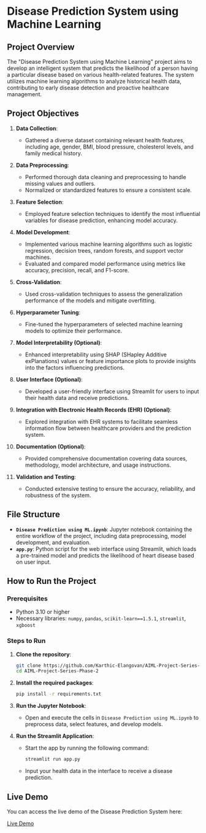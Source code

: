 
# Disease Prediction System using Machine Learning

## Project Overview
The "Disease Prediction System using Machine Learning" project aims to develop an intelligent system that predicts the likelihood of a person having a particular disease based on various health-related features. The system utilizes machine learning algorithms to analyze historical health data, contributing to early disease detection and proactive healthcare management.

## Project Objectives
1. **Data Collection**:
   - Gathered a diverse dataset containing relevant health features, including age, gender, BMI, blood pressure, cholesterol levels, and family medical history.

2. **Data Preprocessing**:
   - Performed thorough data cleaning and preprocessing to handle missing values and outliers.
   - Normalized or standardized features to ensure a consistent scale.

3. **Feature Selection**:
   - Employed feature selection techniques to identify the most influential variables for disease prediction, enhancing model accuracy.

4. **Model Development**:
   - Implemented various machine learning algorithms such as logistic regression, decision trees, random forests, and support vector machines.
   - Evaluated and compared model performance using metrics like accuracy, precision, recall, and F1-score.

5. **Cross-Validation**:
   - Used cross-validation techniques to assess the generalization performance of the models and mitigate overfitting.

6. **Hyperparameter Tuning**:
   - Fine-tuned the hyperparameters of selected machine learning models to optimize their performance.

7. **Model Interpretability (Optional)**:
   - Enhanced interpretability using SHAP (SHapley Additive exPlanations) values or feature importance plots to provide insights into the factors influencing predictions.

8. **User Interface (Optional)**:
   - Developed a user-friendly interface using Streamlit for users to input their health data and receive predictions.

9. **Integration with Electronic Health Records (EHR) (Optional)**:
   - Explored integration with EHR systems to facilitate seamless information flow between healthcare providers and the prediction system.

10. **Documentation (Optional)**:
    - Provided comprehensive documentation covering data sources, methodology, model architecture, and usage instructions.

11. **Validation and Testing**:
    - Conducted extensive testing to ensure the accuracy, reliability, and robustness of the system.

## File Structure
- **`Disease Prediction using ML.ipynb`**: Jupyter notebook containing the entire workflow of the project, including data preprocessing, model development, and evaluation.
- **`app.py`**: Python script for the web interface using Streamlit, which loads a pre-trained model and predicts the likelihood of heart disease based on user input.

## How to Run the Project
### Prerequisites
- Python 3.10 or higher
- Necessary libraries: `numpy`, `pandas`, `scikit-learn==1.5.1`, `streamlit`, `xgboost`

### Steps to Run
1. **Clone the repository**:
   ```bash
   git clone https://github.com/Karthic-Elangovan/AIML-Project-Series-Phase-2.git
   cd AIML-Project-Series-Phase-2
   ```

2. **Install the required packages**:
   ```bash
   pip install -r requirements.txt
   ```

3. **Run the Jupyter Notebook**:
   - Open and execute the cells in `Disease Prediction using ML.ipynb` to preprocess data, select features, and develop models.

4. **Run the Streamlit Application**:
   - Start the app by running the following command:
     ```bash
     streamlit run app.py
     ```
   - Input your health data in the interface to receive a disease prediction.



## Live Demo
You can access the live demo of the Disease Prediction System here:

[Live Demo](https://heartsense.streamlit.app/)




